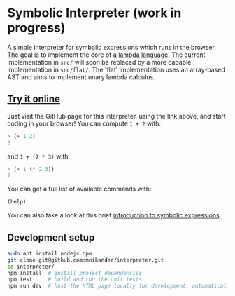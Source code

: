 # Symbolic Interpreter (work in progress)

A simple interpreter for symbolic expressions which runs in the browser.
The goal is to implement the core of a [lambda language](https://github.com/mnikander/lambda).
The current implementation in `src/` will soon be replaced by a more capable implementation in `src/flat/`.
The 'flat' implementation uses an array-based AST and aims to implement unary lambda calculus.

## [Try it online](https://mnikander.github.io/interpreter/)

Just visit the GitHub page for this interpreter, using the link above, and start coding in your browser!
You can compute `1 + 2` with:

```lisp
> (+ 1 2)
3
```

and `1 + (2 * 3)` with:
```lisp
> (+ 1 (* 2 3))
7
```

You can get a full list of available commands with:
```lisp
(help)
```

You can also take a look at this brief [introduction to symbolic expressions](https://github.com/mnikander/lambda/blob/main/resources/symbolic_expression_intro.md).

## Development setup

```bash
sudo apt install nodejs npm
git clone git@github.com:mnikander/interpreter.git
cd interpreter/
npm install  # install project dependencies
npm test     # build and run the unit tests
npm run dev  # host the HTML page locally for development, automatically reloads when source files are changed
```
